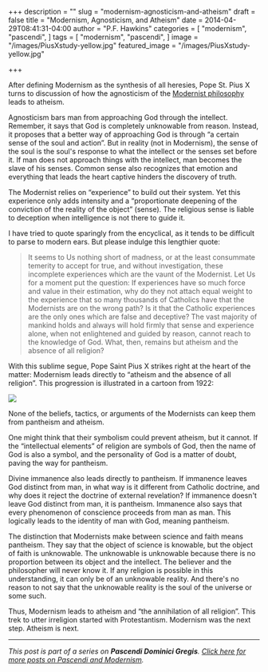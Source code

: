 +++
description = ""
slug = "modernism-agnosticism-and-atheism"
draft = false
title = "Modernism, Agnosticism, and Atheism"
date = 2014-04-29T08:41:31-04:00
author = "P.F. Hawkins"
categories = [
  "modernism",
  "pascendi",
]
tags = [
  "modernism",
  "pascendi",
]
image = "/images/PiusXstudy-yellow.jpg"
featured_image = "/images/PiusXstudy-yellow.jpg"

+++

After defining Modernism as the synthesis of all heresies, Pope St. Pius X turns to discussion of how the agnosticism of the [Modernist philosophy](https://theoldevangelization.com/the-modernist-philosopher/) leads to atheism.

Agnosticism bars man from approaching God through the intellect. Remember, it says that God is completely unknowable from reason. Instead, it proposes that a better way of approaching God is through “a certain sense of the soul and action”. But in reality (not in Modernism), the sense of the soul is the soul's response to what the intellect or the senses set before it. If man does not approach things with the intellect, man becomes the slave of his senses. Common sense also recognizes that emotion and everything that leads the heart captive hinders the discovery of truth.

The Modernist relies on “experience” to build out their system. Yet this experience only adds intensity and a “proportionate deepening of the conviction of the reality of the object” (sense). The religious sense is liable to deception when intelligence is not there to guide it.

I have tried to quote sparingly from the encyclical, as it tends to be difficult to parse to modern ears. But please indulge this lengthier quote:

> It seems to Us nothing short of madness, or at the least consummate temerity to accept for true, and without investigation, these incomplete experiences which are the vaunt of the Modernist. Let Us for a moment put the question: If experiences have so much force and value in their estimation, why do they not attach equal weight to the experience that so many thousands of Catholics have that the Modernists are on the wrong path? Is it that the Catholic experiences are the only ones which are false and deceptive? The vast majority of mankind holds and always will hold firmly that sense and experience alone, when not enlightened and guided by reason, cannot reach to the knowledge of God. What, then, remains but atheism and the absence of all religion?

With this sublime segue, Pope Saint Pius X strikes right at the heart of the matter: Modernism leads directly to “atheism and the absence of all religion”. This progression is illustrated in a cartoon from 1922:

![](http://upload.wikimedia.org/wikipedia/commons/1/10/Descent_of_the_Modernists,_E._J._Pace,_Christian_Cartoons,_1922.jpg)

None of the beliefs, tactics, or arguments of the Modernists can keep them from pantheism and atheism.

One might think that their symbolism could prevent atheism, but it cannot. If the “intellectual elements” of religion are symbols of God, then the name of God is also a symbol, and the personality of God is a matter of doubt, paving the way for pantheism. 

Divine immanence also leads directly to pantheism. If immanence leaves God distinct from man, in what way is it different from Catholic doctrine, and why does it reject the doctrine of external revelation? If immanence doesn't leave God distinct from man, it is pantheism. Immanence also says that every phenomenon of conscience proceeds from man as man. This logically leads to the identity of man with God, meaning pantheism.

The distinction that Modernists make between science and faith means pantheism. They say that the object of science is knowable, but the object of faith is unknowable. The unknowable is unknowable because there is no proportion between its object and the intellect. The believer and the philosopher will never know it. If any religion is possible in this understanding, it can only be of an unknowable reality. And there's no reason to not say that the unknowable reality is the soul of the universe or some such.

Thus, Modernism leads to atheism and “the annihilation of all religion”. This trek to utter irreligion started with Protestantism. Modernism was the next step. Atheism is next.

*** 

*This post is part of a series on **Pascendi Dominici Gregis**. [Click here for more posts on Pascendi and Modernism](https://theoldevangelization.com/pascendi-series/).*
